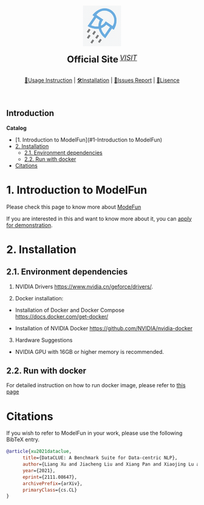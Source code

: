 <div align="center">
  <img src="docs/logo.png" width="100"/>
  <div>&nbsp;</div>
  <div align="center">
    <b><font size="5">Official Site</font></b>
    <sup>
      <a href="https://www.modelfun.cn/home">
        <i><font size="4">VISIT</font></i>
      </a>
    </sup>
  <div>&nbsp;</div>
  
[📘Usage Instruction](https://www.modelfun.cn/doc) |
[🛠️Installation](docs/modelfun镜像使用说明.md) |
[🤔Issues Report](https://github.com/CLUEbenchmark/modelfun/issues) | 
[📰Lisence](https://github.com/CLUEbenchmark/modelfun/blob/master/LICENSE)
  
</div>&nbsp;</div>


## Introduction

<!-- START doctoc generated TOC please keep comment here to allow auto update -->
<!-- DON'T EDIT THIS SECTION, INSTEAD RE-RUN doctoc TO UPDATE -->
**Catalog**


- [1. Introduction to ModelFun](#1-Introduction to ModelFun)
- [2. Installation](#2-installation)
  - [2.1. Environment dependencies](#21-environment-dependencies)
  - [2.2. Run with docker](#22-run-with-docker)
- [Citations](#citations)
<!-- END doctoc generated TOC please keep comment here to allow auto update -->

# 1. Introduction to ModelFun

Please check this page to know more about [ModeFun](https://www.modelfun.cn/introduce)

If you are interested in this and want to know more about it, you can [apply for demonstration](https://www.modelfun.cn/contact).

# 2. Installation

## 2.1. Environment dependencies

1. NVIDIA Drivers https://www.nvidia.cn/geforce/drivers/.

2. Docker installation:

* Installation of Docker and Docker Compose https://docs.docker.com/get-docker/

* Installation of NVIDIA Docker https://github.com/NVIDIA/nvidia-docker

3. Hardware Suggestions

* NVIDIA GPU with 16GB or higher memory is recommended.

## 2.2. Run with docker

For detailed instruction on how to run docker image, please refer to [this page](docs/modelfun镜像使用说明.md)


# Citations

If you wish to refer to ModelFun in your work, please use the following BibTeX entry.
```bibtex
@article{xu2021dataclue,
      title={DataCLUE: A Benchmark Suite for Data-centric NLP}, 
      author={Liang Xu and Jiacheng Liu and Xiang Pan and Xiaojing Lu and Xiaofeng Hou},
      year={2021},
      eprint={2111.08647},
      archivePrefix={arXiv},
      primaryClass={cs.CL}
}
```